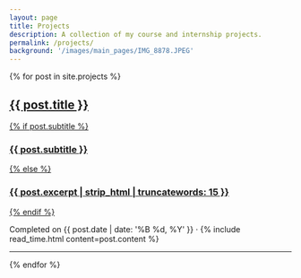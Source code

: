 ```yaml
---
layout: page
title: Projects
description: A collection of my course and internship projects.
permalink: /projects/
background: '/images/main_pages/IMG_8878.JPEG'
---
```


{% for post in site.projects %}

<article class="post-preview">
    <a href="{{ post.url | prepend: site.baseurl | replace: '//', '/' }}">
        <h2 class="post-title">{{ post.title }}</h2>
        {% if post.subtitle %}
        <h3 class="post-subtitle">{{ post.subtitle }}</h3>
        {% else %}
        <h3 class="post-subtitle">
            {{ post.excerpt | strip_html | truncatewords: 15 }}
        </h3>
        {% endif %}
    </a>
    <p class="post-meta">
        Completed on {{ post.date | date: '%B %d, %Y' }} · {% include
        read_time.html content=post.content %}
    </p>
</article>

<hr />

{% endfor %}